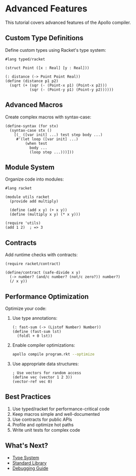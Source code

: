 # Advanced Features

This tutorial covers advanced features of the Apollo compiler.

## Custom Type Definitions

Define custom types using Racket's type system:

```racket
#lang typed/racket

(struct Point ([x : Real] [y : Real]))

(: distance (-> Point Point Real))
(define (distance p1 p2)
  (sqrt (+ (sqr (- (Point-x p1) (Point-x p2)))
           (sqr (- (Point-y p1) (Point-y p2))))))
```

## Advanced Macros

Create complex macros with syntax-case:

```racket
(define-syntax (for stx)
  (syntax-case stx ()
    [(_ ([var init] ...) test step body ...)
     #'(let loop ([var init] ...)
         (when test
           body ...
           (loop step ...)))]))
```

## Module System

Organize code into modules:

```racket
#lang racket

(module utils racket
  (provide add multiply)
  
  (define (add x y) (+ x y))
  (define (multiply x y) (* x y)))

(require 'utils)
(add 1 2)  ; => 3
```

## Contracts

Add runtime checks with contracts:

```racket
(require racket/contract)

(define/contract (safe-divide x y)
  (-> number? (and/c number? (not/c zero?)) number?)
  (/ x y))
```

## Performance Optimization

Optimize your code:

1.  Use type annotations:
    ```racket
    (: fast-sum (-> (Listof Number) Number))
    (define (fast-sum lst)
      (foldl + 0 lst))
    ```

2.  Enable compiler optimizations:
    ```bash
    apollo compile program.rkt --optimize
    ```

3.  Use appropriate data structures:
    ```racket
    ; Use vectors for random access
    (define vec (vector 1 2 3))
    (vector-ref vec 0)
    ```

## Best Practices

1.  Use typed/racket for performance-critical code
2.  Keep macros simple and well-documented
3.  Use contracts for public APIs
4.  Profile and optimize hot paths
5.  Write unit tests for complex code

## What's Next?

*   [Type System](../explanation/type-system.md)
*   [Standard Library](../reference/stdlib.md)
*   [Debugging Guide](../how-to/debugging.md) 